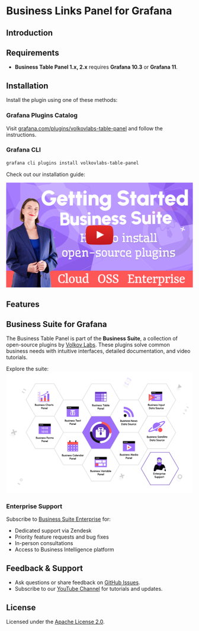 # Business Links Panel for Grafana

## Introduction

## Requirements

- **Business Table Panel 1.x, 2.x** requires **Grafana 10.3** or **Grafana 11**.

## Installation

Install the plugin using one of these methods:

### Grafana Plugins Catalog

Visit [grafana.com/plugins/volkovlabs-table-panel](https://grafana.com/grafana/plugins/volkovlabs-table-panel/) and follow the instructions.

### Grafana CLI

```bash
grafana cli plugins install volkovlabs-table-panel
```

Check out our installation guide:

[![Install Business Suite Plugins in Cloud, OSS, Enterprise](https://raw.githubusercontent.com/volkovlabs/.github/main/started.png)](https://youtu.be/1qYzHfPXJF8)

## Features

## Business Suite for Grafana

The Business Table Panel is part of the **Business Suite**, a collection of open-source plugins by [Volkov Labs](https://volkovlabs.io/). These plugins solve common business needs with intuitive interfaces, detailed documentation, and video tutorials.

Explore the suite:
[![Business Suite for Grafana](https://raw.githubusercontent.com/VolkovLabs/.github/main/business.png)](https://volkovlabs.io/plugins/)

### Enterprise Support

Subscribe to [Business Suite Enterprise](https://volkovlabs.io/pricing/) for:

- Dedicated support via Zendesk
- Priority feature requests and bug fixes
- In-person consultations
- Access to Business Intelligence platform

## Feedback & Support

- Ask questions or share feedback on [GitHub Issues](https://github.com/volkovlabs/business-table/issues).
- Subscribe to our [YouTube Channel](https://youtube.com/@volkovlabs) for tutorials and updates.

## License

Licensed under the [Apache License 2.0](https://github.com/volkovlabs/business-table/blob/main/LICENSE).
